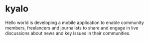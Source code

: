 kyalo
=====

Hello world is developing a mobile application to enable community members, freelancers and journalists to share and engage in live discussions about news and key issues in their communities.

